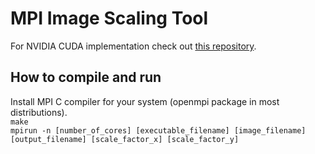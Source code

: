 <h1>MPI Image Scaling Tool</h1>
For NVIDIA CUDA implementation check out <a href="https://github.com/denis-the-menace/cuda-image-scaling">this repository</a>.

<h2>How to compile and run</h2>
Install MPI C compiler for your system (openmpi package in most distributions).<br>
<code>make</code><br>
<code>mpirun -n [number_of_cores] [executable_filename] [image_filename] [output_filename] [scale_factor_x] [scale_factor_y]</code>
